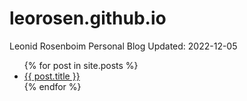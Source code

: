 # leorosen.github.io
Leonid Rosenboim Personal Blog
Updated: 2022-12-05

<ul>
  {% for post in site.posts %}
    <li>
      <a href="{{ post.url }}">{{ post.title }}</a>
    </li>
  {% endfor %}
</ul>
